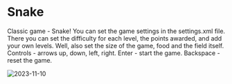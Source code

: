 # Snake
Classic game - Snake!
You can set the game settings in the settings.xml file. There you can set the difficulty for each level, the points awarded, and add your own levels. Well, also set the size of the game, food and the field itself.
Controls - arrows up, down, left, right.
Enter - start the game.
Backspace - reset the game.

![2023-11-10](https://github.com/MIT36/Snake/assets/42168368/fc81539c-0428-46c5-9ae7-0a5b3f4d3ebb)
